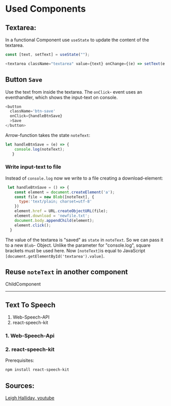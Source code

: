 # Used Components

## Textarea:

In a functional Component use `useState` to update the content of the textarea.


```js
const [text, setText] = useState("");

<textarea className="textarea" value={text} onChange={(e) => setText(e.target.value)}/>

```

## Button `Save`

Use the text from inside the textarea. 
The `onClick`- event uses an eventhandler, which shows the input-text on console.

```js
<button
  className='btn-save'
  onClick={handleBtnSave}
  >Save
</button>
```
Arrow-function takes the state `noteText`:
```js
let handleBtnSave = (e) => {
    console.log(noteText);
   }
```

### Write input-text to file

Instead of `console.log` now we write to a file creating a download-element:

```js
 let handleBtnSave = () => {
    const element = document.createElement('a');
    const file = new Blob([noteText], {
      type:'text/plain; charset=utf-8'
    })
    element.href = URL.createObjectURL(file);
    element.download = 'newfile.txt';
    document.body.appendChild(element);
    element.click();
  }
```
The value of the textarea is "saved" as `state` in `noteText`. 
So we can pass it to a new `Blob`- Object. 
Unlike the parameter for "console.log", square brackets must be used here.
Now `[noteText]`is equal to JavaScript `[document.getElementById('textarea').value]`.


## Reuse `noteText` in another component

ChildComponent 

___

## Text To Speech

1. Web-Speech-API
2. react-speech-kit

### 1. Web-Speech-Api



### 2. react-speech-kit

Prerequisites:
```bash
npm install react-speech-kit
```


## Sources:
[Leigh Halliday, youtube](https://www.youtube.com/watch?v=Oe3Un4ZbefM)